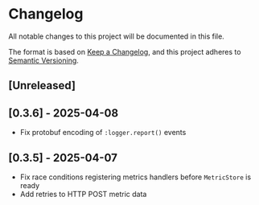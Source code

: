 # Changelog

All notable changes to this project will be documented in this file.

The format is based on [Keep a Changelog](https://keepachangelog.com/en/1.1.0/),
and this project adheres to [Semantic Versioning](https://semver.org/spec/v2.0.0.html).

## [Unreleased]

## [0.3.6] - 2025-04-08

- Fix protobuf encoding of `:logger.report()` events

## [0.3.5] - 2025-04-07

- Fix race conditions registering metrics handlers before `MetricStore` is ready
- Add retries to HTTP POST metric data
